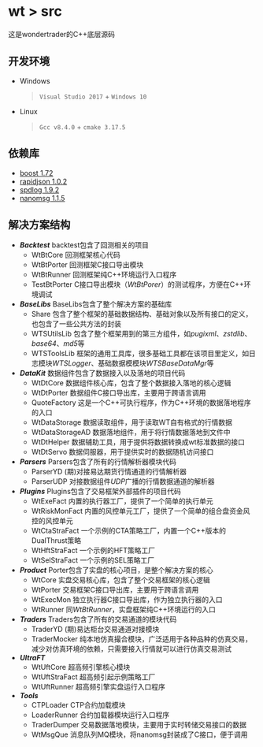 # wt > src
这是wondertrader的C++底层源码

## 开发环境
+ Windows	
	> `Visual Studio 2017` + `Windows 10`
+ Linux	
	> `Gcc v8.4.0` + `cmake 3.17.5`

## 依赖库
+ [boost 1.72](https://www.boost.org/)
+ [rapidjson 1.0.2](https://github.com/Tencent/rapidjson)
+ [spdlog 1.9.2](https://github.com/gabime/spdlog)
+ [nanomsg 1.1.5](https://github.com/nanomsg/nanomsg)

## 解决方案结构
+ ***Backtest***
	backtest包含了回测相关的项目
	- WtBtCore		回测框架核心代码
	- WtBtPorter	回测框架C接口导出模块
	- WtBtRunner	回测框架纯C++环境运行入口程序
	- TestBtPorter	C接口导出模块（*WtBtPorer*）的测试程序，方便在C++环境调试
+ ***BaseLibs***
	BaseLibs包含了整个解决方案的基础库
	- Share			包含了整个框架的基础数据结构、基础对象以及所有接口的定义，也包含了一些公共方法的封装
	- WTSUtilsLib	包含了整个框架用到的第三方组件，如*pugixml*、*zstdlib*、*base64*、*md5*等
	- WTSToolsLib	框架的通用工具库，很多基础工具都在该项目里定义，如日志模块*WTSLogger*、基础数据模模块*WTSBaseDataMgr*等
+ ***DataKit***
	数据组件包含了数据接入以及落地的项目代码
	- WtDtCore		数据组件核心库，包含了整个数据接入落地的核心逻辑
	- WtDtPorter	数据组件C接口导出库，主要用于跨语言调用
	- QuoteFactory	这是一个C++可执行程序，作为C++环境的数据落地程序的入口
	- WtDataStorage	数据读取组件，用于读取WT自有格式的行情数据
	- WtDataStorageAD	数据落地组件，用于将行情数据落地到文件中
	- WtDtHelper	数据辅助工具，用于提供将数据转换成wt标准数据的接口
	- WtDtServo		数据伺服器，用于提供实时的数据随机访问接口
+ ***Parsers***
	Parsers包含了所有的行情解析器模块代码
	- ParserYD		(期)对接易达期货行情通道的行情解析器
	- ParserUDP		对接数据组件*UDP*广播的行情数据通道的解析器
+ ***Plugins***
	Plugins包含了交易框架外部插件的项目代码
	- WtExeFact		内置的执行器工厂，提供了一个简单的执行单元
	- WtRiskMonFact	内置的风控单元工厂，提供了一个简单的组合盘资金风控的风控单元
	- WtCtaStraFact	一个示例的CTA策略工厂，内置一个C++版本的DualThrust策略
	- WtHftStraFact	一个示例的HFT策略工厂
	- WtSelStraFact 一个示例的SEL策略工厂
+ ***Product***
	Porter包含了实盘的核心项目，是整个解决方案的核心
	- WtCore		实盘交易核心库，包含了整个交易框架的核心逻辑
	- WtPorter		交易框架C接口导出库，主要用于跨语言调用
	- WtExecMon		独立执行器C接口导出库，作为独立执行器的入口
	- WtRunner		同*WtBtRunner*，实盘框架纯C++环境运行的入口
+ ***Traders***
	Traders包含了所有的交易通道的模块代码
	- TraderYD		(期)易达柜台交易通道对接模块
	- TraderMocker	纯本地仿真撮合模块，广泛适用于各种品种的仿真交易，减少对仿真环境的依赖，只需要接入行情就可以进行仿真交易测试
+ ***UltraFT***
	- WtUftCore		超高频引擎核心模块
	- WtUftStraFact	超高频引起示例策略工厂
	- WtUftRunner	超高频引擎实盘运行入口程序
+ ***Tools***
	- CTPLoader		CTP合约加载模块
	- LoaderRunner	合约加载器模块运行入口程序
	- TraderDumper	交易数据落地模块，主要用于实时转储交易接口的数据
	- WtMsgQue		消息队列MQ模块，将nanomsg封装成了C接口，便于调用